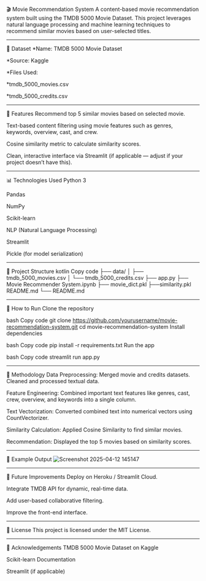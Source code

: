 🎬 Movie Recommendation System
A content-based movie recommendation system built using the TMDB 5000 Movie Dataset. This project leverages natural language processing and machine learning techniques to recommend similar movies based on user-selected titles.

--------------------------------------------------------------------------------------------------------------------------
📂 Dataset
*Name: TMDB 5000 Movie Dataset

*Source: Kaggle

*Files Used:

*tmdb_5000_movies.csv

*tmdb_5000_credits.csv

-----------------------------------------------------------------------------------------------------------------------
📌 Features
Recommend top 5 similar movies based on selected movie.

Text-based content filtering using movie features such as genres, keywords, overview, cast, and crew.

Cosine similarity metric to calculate similarity scores.

Clean, interactive interface via Streamlit (if applicable — adjust if your project doesn’t have this).

-----------------------------------------------------------------------------------------------------------------------

📊 Technologies Used
Python 3

Pandas

NumPy

Scikit-learn

NLP (Natural Language Processing)

Streamlit

Pickle (for model serialization)

-----------------------------------------------------------------------------------------------------------------------

📑 Project Structure
kotlin
Copy code
├── data/
│   ├── tmdb_5000_movies.csv
│   └── tmdb_5000_credits.csv
├── app.py
├── Movie Recommender System.ipynb
├── movie_dict.pkl
├──similarity.pkl README.md
└── README.md

-----------------------------------------------------------------------------------------------------------------------

🚀 How to Run
Clone the repository

bash
Copy code
git clone https://github.com/yourusername/movie-recommendation-system.git
cd movie-recommendation-system
Install dependencies

bash
Copy code
pip install -r requirements.txt
Run the app

bash
Copy code
streamlit run app.py

-----------------------------------------------------------------------------------------------------------------------

📝 Methodology
Data Preprocessing: Merged movie and credits datasets. Cleaned and processed textual data.

Feature Engineering: Combined important text features like genres, cast, crew, overview, and keywords into a single column.

Text Vectorization: Converted combined text into numerical vectors using CountVectorizer.

Similarity Calculation: Applied Cosine Similarity to find similar movies.

Recommendation: Displayed the top 5 movies based on similarity scores.

-----------------------------------------------------------------------------------------------------------------------

🎥 Example Output
![Screenshot 2025-04-12 145147](https://github.com/user-attachments/assets/3db80777-2851-4667-9cf5-2aea40d6a73e)

-----------------------------------------------------------------------------------------------------------------------

📌 Future Improvements
Deploy on Heroku / Streamlit Cloud.

Integrate TMDB API for dynamic, real-time data.

Add user-based collaborative filtering.

Improve the front-end interface.

-----------------------------------------------------------------------------------------------------------------------

📜 License
This project is licensed under the MIT License.

-----------------------------------------------------------------------------------------------------------------------

🙌 Acknowledgements
TMDB 5000 Movie Dataset on Kaggle

Scikit-learn Documentation

Streamlit (if applicable)
